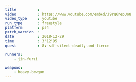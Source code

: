 ```yaml
---
title          :
video          : https://www.youtube.com/embed/J9rg6PepUo8
video_type     : youtube
run_type       : freestyle
platform       : ps4
patch_version  :
date           : 2018-12-29
time           : 3'12"95
quest          : 8★-sdf-silent-deadly-and-fierce

runners:
    - jin-furai

weapons:
    - heavy-bowgun
---
```

